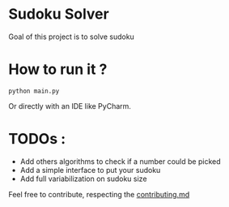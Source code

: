 # Sudoku Solver

Goal of this project is to solve sudoku  


# How to run it ?

    python main.py
    

Or directly with an IDE like PyCharm.  
      
    
# TODOs :

- Add others algorithms to check if a number could be picked 
- Add a simple interface to put your sudoku 
- Add full variabilization on sudoku size



Feel free to contribute, respecting the [contributing.md](https://github.com/Jsnarf/sudoku-solver/blob/master/CONTRIBUTING.md)
